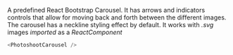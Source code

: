 A predefined React Bootstrap Carousel. It has arrows and indicators controls
that allow for moving back and forth between the different images.
The carousel has a neckline styling effect by default.
It works with <em>.svg</em> images <i>imported</i> as a <i>ReactComponent</i> 


```js
<PhotoshootCarousel />
```